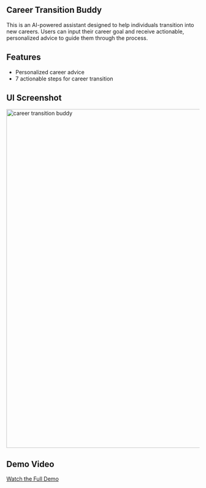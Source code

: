 ## Career Transition Buddy

This is an AI-powered assistant designed to help individuals transition into new careers. Users can input their career goal and receive actionable, personalized advice to guide them through the process.

## Features
- Personalized career advice
- 7 actionable steps for career transition

## UI Screenshot
<img width="883" alt="career transition buddy" src="https://github.com/user-attachments/assets/585b9dae-7d3f-4d1d-9157-72759f8ac02b" />

  
## Demo Video
[Watch the Full Demo](https://vimeo.com/1049304193)
